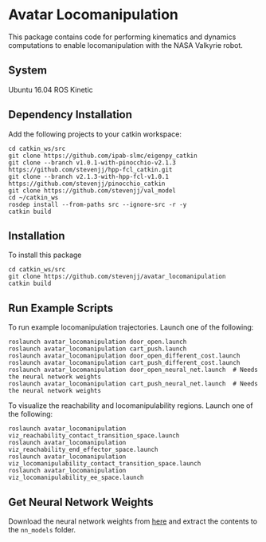 # Avatar Locomanipulation
This package contains code for performing kinematics and dynamics computations to enable locomanipulation with the NASA Valkyrie robot.

## System
Ubuntu 16.04 ROS Kinetic

## Dependency Installation
Add the following projects to your catkin workspace:
````
cd catkin_ws/src
git clone https://github.com/ipab-slmc/eigenpy_catkin
git clone --branch v1.0.1-with-pinocchio-v2.1.3 https://github.com/stevenjj/hpp-fcl_catkin.git
git clone --branch v2.1.3-with-hpp-fcl-v1.0.1 https://github.com/stevenjj/pinocchio_catkin
git clone https://github.com/stevenjj/val_model
cd ~/catkin_ws
rosdep install --from-paths src --ignore-src -r -y
catkin build
````

## Installation
To install this package
````
cd catkin_ws/src
git clone https://github.com/stevenjj/avatar_locomanipulation
catkin build
````

## Run Example Scripts
To run example locomanipulation trajectories. Launch one of the following:
````
roslaunch avatar_locomanipulation door_open.launch
roslaunch avatar_locomanipulation cart_push.launch
roslaunch avatar_locomanipulation door_open_different_cost.launch
roslaunch avatar_locomanipulation cart_push_different_cost.launch
roslaunch avatar_locomanipulation door_open_neural_net.launch  # Needs the neural network weights
roslaunch avatar_locomanipulation cart_push_neural_net.launch  # Needs the neural network weights
````
To visualize the reachability and locomanipulability regions. Launch one of the following:
````
roslaunch avatar_locomanipulation viz_reachability_contact_transition_space.launch
roslaunch avatar_locomanipulation viz_reachability_end_effector_space.launch
roslaunch avatar_locomanipulation viz_locomanipulability_contact_transition_space.launch
roslaunch avatar_locomanipulation viz_locomanipulability_ee_space.launch
````

## Get Neural Network Weights
Download the neural network weights from [here](https://drive.google.com/open?id=1N88vQLRJawx_CIurzRgQNeN3DB39xbGp) and extract the contents to the `nn_models` folder.



